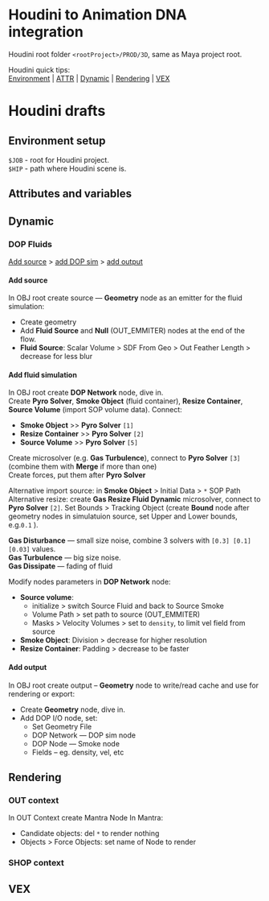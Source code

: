 # Houdini to Animation DNA integration
Houdini root folder `<rootProject>/PROD/3D`, same as Maya project root.  

Houdini quick tips:  
[Environment](#environment-setup)  | [ATTR](#attributes-and-variables) | [Dynamic](#dynamic) | [Rendering](#rendering) | [VEX](#vex)

# Houdini drafts
## Environment setup
`$JOB` - root for Houdini project.  
`$HIP` - path where Houdini scene is.

## Attributes and variables

## Dynamic
### DOP Fluids
[Add source](#add-source) > [add DOP sim](#add-fluid-simulation) > [add output](#add-output)

#### Add source 
In OBJ root create source — **Geometry** node as an emitter for the fluid simulation:
- Create geometry
- Add **Fluid Source** and **Null** (OUT_EMMITER) nodes at the end of the flow.  
- **Fluid Source**: Scalar Volume > SDF From Geo > Out Feather Length > decrease for less blur

#### Add fluid simulation
  
In OBJ root create **DOP Network** node, dive in.  
Create **Pyro Solver**, **Smoke Object** (fluid container), **Resize Container**, **Source Volume** (import SOP volume data). Connect:  
- **Smoke Object** >> **Pyro Solver** `[1]`
- **Resize Container** >> **Pyro Solver** `[2]`
- **Source Volume** >> **Pyro Solver** `[5]`

Create microsolver (e.g. **Gas Turbulence**), connect to **Pyro Solver** `[3]`  (combine them with **Merge** if more than one)  
Create forces, put them after **Pyro Solver**

Alternative import source: in **Smoke Object** > Initial Data > `*` SOP Path  
Alternative resize: create **Gas Resize Fluid Dynamic** microsolver, connect to **Pyro Solver** `[2]`. Set Bounds > Tracking Object (create **Bound** node after geometry nodes in simulatuion source, set Upper and Lower bounds, e.g.`0.1` ).

**Gas Disturbance** — small size noise, combine 3 solvers with `[0.3] [0.1] [0.03]` values.  
**Gas Turbulence** — big size noise.  
**Gas Dissipate** — fading of fluid
  
Modify nodes parameters in **DOP Network** node:
- **Source volume**:
  - initialize > switch Source Fluid and back to Source Smoke
  - Volume Path > set path to source (OUT_EMMITER)
  - Masks > Velocity Volumes > set to `density`, to limit vel field from source
- **Smoke Object**: Division > decrease for higher resolution  
- **Resize Container**: Padding > decrease to be faster

#### Add output
In OBJ root create output – **Geometry** node to write/read cache and use for rendering or export:
- Create **Geometry** node, dive in.
- Add DOP I/O node, set:
  - Set Geometry File
  - DOP Network — DOP sim node
  - DOP Node — Smoke node
  - Fields – eg. density, vel, etc

## Rendering
### OUT context
In OUT Context create Mantra Node
In Mantra:
- Candidate objects: del `*` to render nothing
- Objects > Force Objects: set name of Node to render

### SHOP context

## VEX